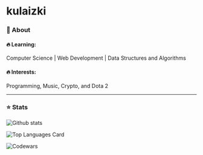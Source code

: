 # kulaizki

<h3>💬 About</h3>

<h4>🔥 Learning:</h4> Computer Science | Web Development | Data Structures and Algorithms

<h4>🔥 Interests:</h4> Programming, Music, Crypto, and Dota 2

<hr>

<h3>⭐ Stats</h3>

![Github stats](https://github-readme-stats.vercel.app/api?username=kulaizki&theme=midnight-purple&show_icons=true&count_private=true)

![Top Languages Card](https://github-readme-stats.vercel.app/api/top-langs/?username=kulaizki&layout=compact&title_color=9643e4&bg_color=000000&text_color=9643e4)

![Codewars](https://github.r2v.ch/codewars?user=kulaizki&stroke=red&title_color=15ff00)



